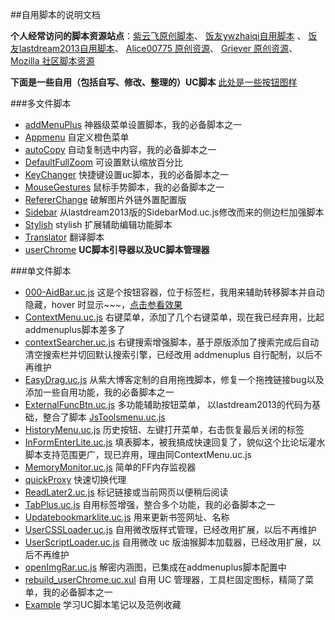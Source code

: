 ##自用脚本的说明文档

**个人经常访问的脚本资源站点**：[紫云飞原创脚本](http://www.cnblogs.com/ziyunfei/archive/2011/11/25/2263756.html)、 [饭友ywzhaiqi自用脚本](https://github.com/ywzhaiqi/userChromeJS) 、 [饭友lastdream2013自用脚本](https://github.com/lastdream2013/userChrome)、 [Alice00775 原创资源](https://github.com/alice0775/userChrome.js)、 [Griever 原创资源](https://github.com/Griever/userChromeJS)、[Mozilla 社区脚本资源](https://j.mozest.com/zh-CN/)

**下面是一些自用（包括自写、修改、整理的）UC脚本** [此处是一些按钮图样](https://github.com/defpt/userChromeJs/blob/master/Picture/README.md)

###多文件脚本
* [addMenuPlus](https://github.com/defpt/userChromeJs/tree/master/addMenuPlus) 神器级菜单设置脚本，我的必备脚本之一
* [Appmenu](https://github.com/defpt/userChromeJs/blob/master/Appmenu) 自定义橙色菜单
* [autoCopy](https://github.com/defpt/userChromeJs/tree/master/autoCopy) 自动复制选中内容，我的必备脚本之一
* [DefaultFullZoom](https://github.com/defpt/userChromeJs/tree/master/Default%20Full%20Zoom%20Level)  可设置默认缩放百分比
* [KeyChanger](https://github.com/defpt/userChromeJs/tree/master/KeyChanger) 快捷键设置uc脚本，我的必备脚本之一
* [MouseGestures](https://github.com/defpt/userChromeJs/tree/master/MouseGestures) 鼠标手势脚本，我的必备脚本之一
* [RefererChange](https://github.com/defpt/userChromeJs/tree/master/RefererChange) 破解图片外链外置配置版
* [Sidebar](https://github.com/defpt/userChromeJs/blob/master/Sidebar)   从lastdream2013版的SidebarMod.uc.js修改而来的侧边栏加强脚本
* [Stylish](https://github.com/defpt/userChromeJs/tree/master/Stylish) stylish 扩展辅助编辑功能脚本
* [Translator](https://github.com/defpt/userChromeJs/blob/master/Translator) 翻译脚本
* [userChrome](https://github.com/defpt/userChromeJs/blob/master/userChrome) **UC脚本引导器以及UC脚本管理器**

###单文件脚本
* [000-AidBar.uc.js](https://github.com/defpt/userChromeJs/blob/master/000-AidBar.uc.js) 这是个按钮容器，位于标签栏，我用来辅助转移脚本并自动隐藏，hover 时显示~~~，[点击参看效果](http://bbs.kafan.cn/thread-1727795-1-1.html)
* [ContextMenu.uc.js](https://github.com/defpt/userChromeJs/blob/master/ContextMenu.uc.js) 右键菜单，添加了几个右键菜单，现在我已经弃用，比起addmenuplus脚本差多了
* [contextSearcher.uc.js](https://github.com/defpt/userChromeJs/blob/master/contextSearcher.uc.js) 右键搜索增强脚本，基于原版添加了搜索完成后自动清空搜索栏并切回默认搜索引擎，已经改用 addmenuplus 自行配制，以后不再维护
* [EasyDrag.uc.js](https://github.com/defpt/userChromeJs/tree/master/MouseGestures) 从紫大博客定制的自用拖拽脚本，修复一个拖拽链接bug以及添加一些自用功能，我的必备脚本之一
* [ExternalFuncBtn.uc.js](https://github.com/defpt/userChromeJs/blob/master/ExternalFuncBtn.uc.js)  多功能辅助按钮菜单， 以lastdream2013的代码为基础，整合了脚本 [JsToolsmenu.uc.js](https://github.com/defpt/userChromeJs/blob/master/JsToolsmenu.uc.js)
* [HistoryMenu.uc.js](https://github.com/defpt/userChromeJs/blob/master/HistoryMenu) 历史按钮、左键打开菜单，右击恢复最后关闭的标签 
* [InFormEnterLite.uc.js](https://github.com/defpt/userChromeJs/blob/master/InFormEnterLite.uc.js) 填表脚本，被我搞成快速回复了，貌似这个比论坛灌水脚本支持范围更广，现已弃用，理由同ContextMenu.uc.js
* [MemoryMonitor.uc.js](https://github.com/defpt/userChromeJs/blob/master/MemoryMonitor.uc.js) 简单的FF内存监视器
* [quickProxy](https://github.com/defpt/userChromeJs/blob/master/quickProxyMod.uc.js) 快速切换代理
* [ReadLater2.uc.js](https://github.com/defpt/userChromeJs/blob/master/ReadLater2.uc.js) 标记链接或当前网页以便稍后阅读
* [TabPlus.uc.js](https://github.com/defpt/userChromeJs/blob/master/TabPlus.uc.js) 自用标签增强，整合多个功能，我的必备脚本之一
* [Updatebookmarklite.uc.js](https://github.com/defpt/userChromeJs/blob/master/Updatebookmarklite.uc.js) 用来更新书签网址、名称
* [UserCSSLoader.uc.js](https://github.com/defpt/userChromeJs/blob/master/UserCSSLoader.uc.js) 自用微改版样式管理，已经改用扩展，以后不再维护
* [UserScriptLoader.uc.js](https://github.com/defpt/userChromeJs/blob/master/UserScriptLoader.uc.js) 自用微改 uc 版油猴脚本加载器，已经改用扩展，以后不再维护
* [openImgRar.uc.js](https://github.com/defpt/userChromeJs/blob/master/openImgRar.uc.js) 解密内涵图，已集成在addmenuplus脚本配置中
* [rebuild_userChrome.uc.xul](https://github.com/defpt/userChromeJs/blob/master/rebuild_userChrome.uc.xul) 自用 UC 管理器，工具栏固定图标，精简了菜单，我的必备脚本之一
* [Example](https://github.com/defpt/userChromeJs/blob/master/Example) 学习UC脚本笔记以及范例收藏
